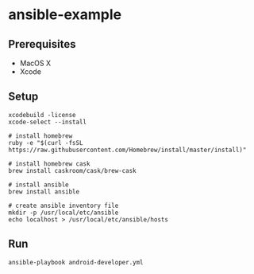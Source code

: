 # ansible-example

## Prerequisites

* MacOS X
* Xcode

## Setup

```
xcodebuild -license
xcode-select --install

# install homebrew
ruby -e "$(curl -fsSL https://raw.githubusercontent.com/Homebrew/install/master/install)"

# install homebrew cask
brew install caskroom/cask/brew-cask

# install ansible
brew install ansible

# create ansible inventory file
mkdir -p /usr/local/etc/ansible
echo localhost > /usr/local/etc/ansible/hosts
```

## Run

```
ansible-playbook android-developer.yml
```